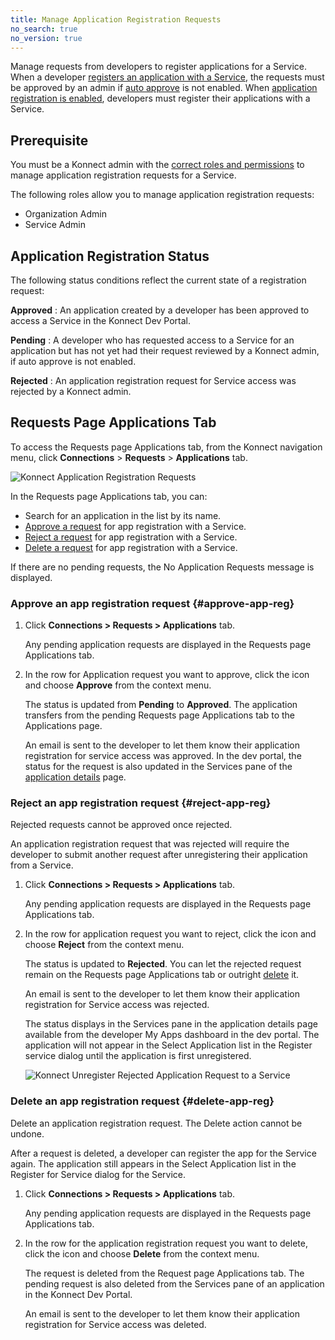 ```yaml
---
title: Manage Application Registration Requests
no_search: true
no_version: true
---
```


Manage requests from developers to register applications for a Service. When a
developer [registers an application with a Service](/konnect/dev-portal/developers/dev-reg-app-service),
the requests must be approved by an admin if
[auto approve](/konnect/dev-portal/administrators/auto-approve-devs-apps) is not enabled. When
[application registration is enabled](/konnect/dev-portal/administrators/app-registration/enable-app-reg),
developers must register their applications with a Service.

## Prerequisite

You must be a Konnect admin with the
[correct roles and permissions](/konnect/reference/org-management/#role-definitions)
to manage application registration requests for a Service.

The following roles allow you to
manage application registration requests:

- Organization Admin
- Service Admin

## Application Registration Status

The following status conditions reflect the current state of a registration request:

**Approved**
: An application created by a developer has been approved to access a Service in the Konnect Dev Portal.

**Pending**
: A developer who has requested access to a Service for an application but has not
yet had their request reviewed by a Konnect admin, if auto approve is not enabled.

**Rejected**
: An application registration request for Service access was rejected by a Konnect admin.

## Requests Page Applications Tab

To access the Requests page Applications tab, from the Konnect navigation menu, click
**Connections** > **Requests** > **Applications** tab.

![Konnect Application Registration Requests](/assets/images/docs/konnect/konnect-requests-app-reg.png)

In the Requests page Applications tab, you can:

- Search for an application in the list by its name.
- [Approve a request](#approve-app-reg) for app registration with a Service.
- [Reject a request](#reject-app-reg) for app registration with a Service.
- [Delete a request](#delete-app-reg) for app registration with a Service.

If there are no pending requests, the No Application Requests message is displayed.

### Approve an app registration request {#approve-app-reg}

1. Click **Connections > Requests > Applications** tab.

   Any pending application requests are
   displayed in the Requests page Applications tab.

2. In the row for Application request you want to approve, click the icon and choose
   **Approve** from the context menu.

   The status is updated from **Pending** to **Approved**. The application
   transfers from the pending Requests page Applications tab to the Applications page.

   An email is sent to the developer to let them know their application registration
   for service access was approved. In the dev portal, the status for the request
   is also updated in the Services pane of the
   [application details](/konnect/dev-portal/developers/dev-apps#app-details-page) page.

### Reject an app registration request {#reject-app-reg}

Rejected requests cannot be approved once rejected.

An application registration request that
was rejected will require the developer to submit another request after
unregistering their application from a Service.

1. Click **Connections > Requests > Applications** tab.

   Any pending application requests
   are displayed in the Requests page Applications tab.

2. In the row for application request you want to reject, click the icon and choose
   **Reject** from the context menu.

   The status is updated to **Rejected**. You can
   let the rejected request remain on the Requests page Applications tab or outright
   [delete](#delete-app-reg) it.

   An email is sent to the developer to let them know their application registration
   for Service access was rejected.

   The status displays in the Services pane in the
   application details page available from the developer My Apps dashboard in the dev portal.
   The application will not appear in the Select Application list in the Register service dialog
   until the application is first unregistered.

   ![Konnect Unregister Rejected Application Request to a Service](/assets/images/docs/konnect/konnect-unregister-rejected-app.png)


### Delete an app registration request {#delete-app-reg}

Delete an application registration request. The Delete action cannot be undone.  

After a request is deleted, a developer can register the app for the Service again. The application still
appears in the Select Application list in the Register for Service dialog for the Service.

1. Click **Connections > Requests > Applications** tab.

   Any pending application requests are displayed
   in the Requests page Applications tab.

2. In the row for the application registration request you want to delete, click the icon and choose
   **Delete** from the context menu.

   The request is deleted from the Request page Applications tab. The pending request is also
   deleted from the Services pane of an application in the Konnect Dev Portal.

   An email is sent to the developer to let them know their application registration
   for Service access was deleted.
